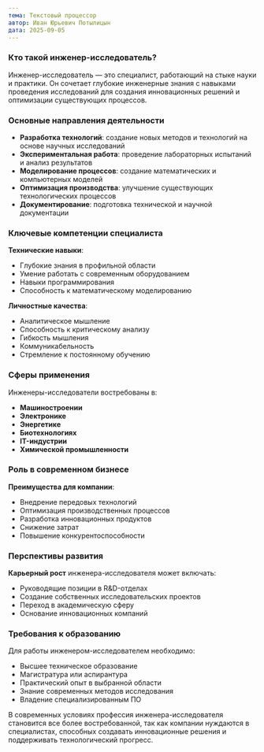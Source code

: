 ```yaml
---
тема: Текстовый процессор
автор: Иван Юрьевич Потылицын
дата: 2025-09-05
---
```

### Кто такой инженер-исследователь?

Инженер-исследователь — это специалист, работающий на стыке науки и практики. Он сочетает глубокие инженерные знания с навыками проведения исследований для создания инновационных решений и оптимизации существующих процессов.

### Основные направления деятельности

- **Разработка технологий**: создание новых методов и технологий на основе научных исследований
- **Экспериментальная работа**: проведение лабораторных испытаний и анализ результатов
- **Моделирование процессов**: создание математических и компьютерных моделей
- **Оптимизация производства**: улучшение существующих технологических процессов
- **Документирование**: подготовка технической и научной документации

### Ключевые компетенции специалиста

**Технические навыки**:
- Глубокие знания в профильной области
- Умение работать с современным оборудованием
- Навыки программирования
- Способность к математическому моделированию

**Личностные качества**:
- Аналитическое мышление
- Способность к критическому анализу
- Гибкость мышления
- Коммуникабельность
- Стремление к постоянному обучению

### Сферы применения

Инженеры-исследователи востребованы в:
- **Машиностроении**
- **Электронике**
- **Энергетике**
- **Биотехнологиях**
- **IT-индустрии**
- **Химической промышленности**

### Роль в современном бизнесе

**Преимущества для компании**:
- Внедрение передовых технологий
- Оптимизация производственных процессов
- Разработка инновационных продуктов
- Снижение затрат
- Повышение конкурентоспособности

### Перспективы развития

**Карьерный рост** инженера-исследователя может включать:
- Руководящие позиции в R&D-отделах
- Создание собственных исследовательских проектов
- Переход в академическую сферу
- Основание инновационных компаний

### Требования к образованию

Для работы инженером-исследователем необходимо:
- Высшее техническое образование
- Магистратура или аспирантура
- Практический опыт в выбранной области
- Знание современных методов исследования
- Владение специализированным ПО

В современных условиях профессия инженера-исследователя становится все более востребованной, так как компании нуждаются в специалистах, способных создавать инновационные решения и поддерживать технологический прогресс.

